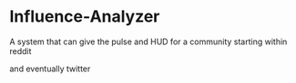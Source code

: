 # Influence-Analyzer
A system that can give the pulse and HUD for a community starting within reddit

and eventually twitter
